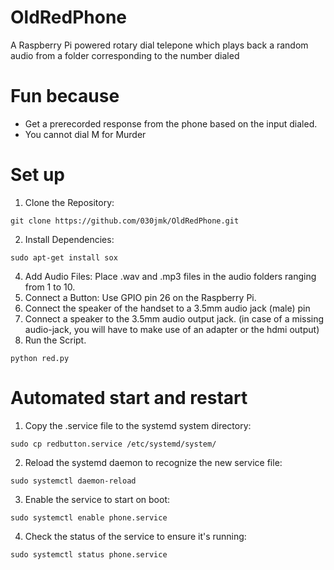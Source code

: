 # OldRedPhone
A Raspberry Pi powered rotary dial telepone which plays back a random audio from a folder corresponding to the number dialed

# Fun because
- Get a prerecorded response from the phone based on the input dialed.
- You cannot dial M for Murder

# Set up
1. Clone the Repository:
```
git clone https://github.com/030jmk/OldRedPhone.git
```
2. Install Dependencies:
```
sudo apt-get install sox
```
4. Add Audio Files: Place .wav and .mp3 files in the audio folders ranging from 1 to 10.
5. Connect a Button: Use GPIO pin 26 on the Raspberry Pi.
6. Connect the speaker of the handset to a 3.5mm audio jack (male) pin
7. Connect a speaker to the 3.5mm audio output jack. (in case of a missing audio-jack, you will have to make use of an adapter or the hdmi output)
8. Run the Script.
```
python red.py
```


# Automated start and restart
1. Copy the .service file to the systemd system directory:
```
sudo cp redbutton.service /etc/systemd/system/
```
2. Reload the systemd daemon to recognize the new service file:
```
sudo systemctl daemon-reload
```
3. Enable the service to start on boot:
```
sudo systemctl enable phone.service
```
4. Check the status of the service to ensure it's running:
```
sudo systemctl status phone.service
```

